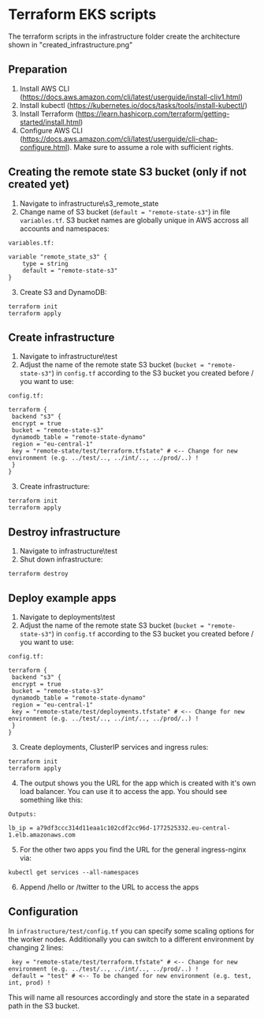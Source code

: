 # Terraform EKS scripts

The terraform scripts in the infrastructure folder create the architecture shown in "created_infrastructure.png"

## Preparation

1. Install AWS CLI (https://docs.aws.amazon.com/cli/latest/userguide/install-cliv1.html)
2. Install kubectl (https://kubernetes.io/docs/tasks/tools/install-kubectl/)
3. Install Terraform (https://learn.hashicorp.com/terraform/getting-started/install.html)
4. Configure AWS CLI (https://docs.aws.amazon.com/cli/latest/userguide/cli-chap-configure.html). Make sure to assume a role with sufficient rights.


## Creating the remote state S3 bucket (only if not created yet)

1. Navigate to infrastructure\s3_remote_state
2. Change name of S3 bucket (`default = "remote-state-s3"`) in file `variables.tf`. S3 bucket names are globally unique in AWS accross all accounts and namespaces:

`variables.tf:`

```
variable "remote_state_s3" {
    type = string
    default = "remote-state-s3"
}
```
3. Create S3 and DynamoDB:

```
terraform init
terraform apply
```

## Create infrastructure
1. Navigate to infrastructure\test
2. Adjust the name of the remote state S3 bucket (`bucket = "remote-state-s3"`) in `config.tf` according to the S3 bucket you created before / you want to use:

`config.tf:`
```
terraform {
 backend "s3" {
 encrypt = true
 bucket = "remote-state-s3"
 dynamodb_table = "remote-state-dynamo"
 region = "eu-central-1"
 key = "remote-state/test/terraform.tfstate" # <-- Change for new environment (e.g. ../test/.., ../int/.., ../prod/..) !
 }
}
```
3. Create infrastructure:
```
terraform init
terraform apply
```

## Destroy infrastructure
1. Navigate to infrastructure\test
2. Shut down infrastructure:

```
terraform destroy
```

## Deploy example apps


1. Navigate to deployments\test
2. Adjust the name of the remote state S3 bucket (`bucket = "remote-state-s3"`) in `config.tf` according to the S3 bucket you created before / you want to use:

`config.tf:`
```
terraform {
 backend "s3" {
 encrypt = true
 bucket = "remote-state-s3"
 dynamodb_table = "remote-state-dynamo"
 region = "eu-central-1"
 key = "remote-state/test/deployments.tfstate" # <-- Change for new environment (e.g. ../test/.., ../int/.., ../prod/..) !
 }
}
```
3. Create deployments, ClusterIP services and ingress rules:
```
terraform init
terraform apply
```
4. The output shows you the URL for the app which is created with it's own load balancer. You can use it to access the app. You should see something like this:
```
Outputs:

lb_ip = a79df3ccc314d11eaa1c102cdf2cc96d-1772525332.eu-central-1.elb.amazonaws.com
```
5. For the other two apps you find the URL for the general ingress-nginx via:
```
kubectl get services --all-namespaces
```
6. Append /hello or /twitter to the URL to access the apps

## Configuration

In `infrastructure/test/config.tf` you can specify some scaling options for the worker nodes. Additionally you can switch to a different environment by changing 2 lines:
```
 key = "remote-state/test/terraform.tfstate" # <-- Change for new environment (e.g. ../test/.., ../int/.., ../prod/..) !
 default = "test" # <-- To be changed for new environment (e.g. test, int, prod) !
```
This will name all resources accordingly and store the state in a separated path in the S3 bucket.

